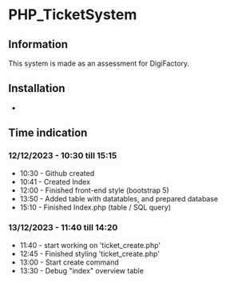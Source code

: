# PHP_TicketSystem
## Information
This system is made as an assessment for DigiFactory.

## Installation
-

## Time indication
### 12/12/2023 - 10:30 till 15:15
- 10:30 - Github created
- 10:41 - Created Index  
- 12:00 - Finished front-end style (bootstrap 5)
- 13:50 - Added table with datatables, and prepared database
- 15:10 - Finished Index.php (table / SQL query)
### 13/12/2023 - 11:40 till 14:20
- 11:40 - start working on 'ticket_create.php'
- 12:45 - Finished styling 'ticket_create.php'
- 13:00 - Start create command
- 13:30 - Debug "index" overview table